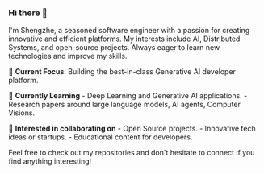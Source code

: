 ### Hi there 👋

I'm Shengzhe, a seasoned software engineer with a passion for creating innovative
and efficient platforms. My interests include AI, Distributed Systems,
and open-source projects.
Always eager to learn new technologies and improve my skills.

🚀 __Current Focus__: Building the best-in-class Generative AI developer platform.

🌱 __Currently Learning__
    - Deep Learning and Generative AI applications.
    - Research papers around large language models, AI agents, Computer Visions.

👯 __Interested in collaborating on__
    - Open Source projects.
    - Innovative tech ideas or startups.
    - Educational content for developers.

Feel free to check out my repositories and don't hesitate to connect if you
find anything interesting!

